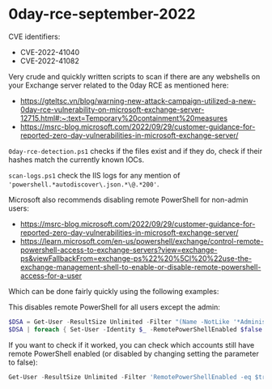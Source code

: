 # 0day-rce-september-2022

CVE identifiers:

- CVE-2022-41040
- CVE-2022-41082

Very crude and quickly written scripts to scan if there are any webshells on your Exchange server related to the 0day RCE as mentioned here:

- <https://gteltsc.vn/blog/warning-new-attack-campaign-utilized-a-new-0day-rce-vulnerability-on-microsoft-exchange-server-12715.html#:~:text=Temporary%20containment%20measures>
- <https://msrc-blog.microsoft.com/2022/09/29/customer-guidance-for-reported-zero-day-vulnerabilities-in-microsoft-exchange-server/>

`0day-rce-detection.ps1` checks if the files exist and if they do, check if their hashes match the currently known IOCs.

`scan-logs.ps1` check the IIS logs for any mention of `'powershell.*autodiscover\.json.*\@.*200'`.

Microsoft also recommends disabling remote PowerShell for non-admin users:

- <https://msrc-blog.microsoft.com/2022/09/29/customer-guidance-for-reported-zero-day-vulnerabilities-in-microsoft-exchange-server/>
- <https://learn.microsoft.com/en-us/powershell/exchange/control-remote-powershell-access-to-exchange-servers?view=exchange-ps&viewFallbackFrom=exchange-ps%22%20%5Cl%20%22use-the-exchange-management-shell-to-enable-or-disable-remote-powershell-access-for-a-user>

Which can be done fairly quickly using the following examples:

This disables remote PowerShell for all users except the admin:

```PowerShell
$DSA = Get-User -ResultSize Unlimited -Filter "(Name -NotLike '*Administrator*')"
$DSA | foreach { Set-User -Identity $_ -RemotePowerShellEnabled $false }
```

If you want to check if it worked, you can check which accounts still have remote PowerShell enabled (or disabled by changing setting the parameter to false):

```PowerShell
Get-User -ResultSize Unlimited -Filter 'RemotePowerShellEnabled -eq $true'
```
